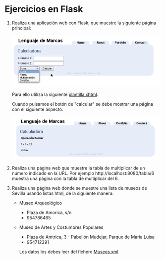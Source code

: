 # Ejercicios en Flask

1. Realiza una aplicación web con Flask, que muestre la siguiente página principal:

	![calculadora](img/calculadora.png)

	Para ello utiliza la siguiente [plantilla xhtml](http://josedom24.github.io/mod/lm/fich/BlueBliss.zip).
	
	Cuando pulsamos el botón de "calcular" se debe mostrar una página con el siguiente aspecto:
	
	![calculadora](img/calculadora2.png)
	
2. Realiza una página web que muestre la tabla de multiplicar de un número indicado en la URL.	Por ejemplo http://localhost:8080/tabla/6 muestra una página con la tabla de multiplicar del 6.

3. Realiza una página web donde se muestre una lista de museos de Sevilla usando listas html, de la siguiente manera:

	* Museo Arqueológico
		* Plaza de Amorica, s/n
		* 954786465
	* Museo de Artes y Costumbres Populares
		* Plaza de Amtrica, 3 - Pabellón Mudejar, Parque de Maria Luisa
		* 954712391

		Los datos los debes leer del fichero [Museos.xml](http://josedom24.github.io/mod/lm/fich/Museos.xml)